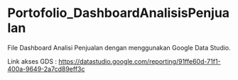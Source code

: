 # Portofolio_DashboardAnalisisPenjualan
File Dashboard Analisi Penjualan dengan menggunakan Google Data Studio.

Link akses GDS : https://datastudio.google.com/reporting/91ffe60d-71f1-400a-9649-2a7cd89eff3c
